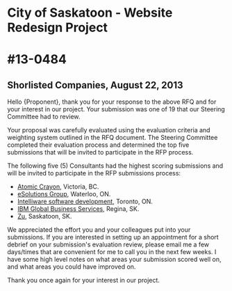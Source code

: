 # City of Saskatoon - Website Redesign Project

# #13-0484

## Shorlisted Companies, August 22, 2013

Hello {Proponent}, thank you for your response to the above RFQ and for your interest in our project.  Your submission was one of 19 that our Steering Committee had to review.

Your proposal was carefully evaluated using the evaluation criteria and weighting system outlined in the RFQ document.  The Steering Committee completed their evaluation process and determined the top five submissions that will be invited to participate in the RFP process.

The following five (5) Consultants had the highest scoring submissions and will be invited to participate in the RFP submissions process:

- [Atomic Crayon](http://atomiccrayon.com/), Victoria, BC.
- [eSolutions Group](http://www.esolutionsgroup.ca/en/), Waterloo, ON.
- [Intelliware software development](http://www.intelliware.com/), Toronto, ON.
- [IBM Global Business Services](http://www-03.ibm.com/services/ca/en/), Regina, SK.
- [Zu](http://www.zu.com), Saskatoon, SK.

We appreciated the effort you and your colleagues put into your submissions.  If you are interested in setting up an appointment for a short debrief on your submission's evaluation review, please email me a few days/times that are convenient for me to call you in the next few weeks.  I have some high level notes on what areas your submission scored well on, and what areas you could have improved on.

Thank you once again for your interest in our project.
